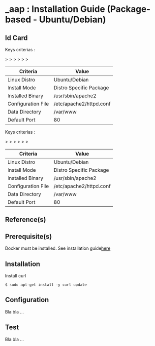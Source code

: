 _aap : Installation Guide (Package-based - Ubuntu/Debian)
==
Id Card
-
Keys criterias :
<table>
    <thead>
        <tr>
            <th>Criteria</th>
            <th>Value</th>
        </tr>
    </thead>
    <tbody>
        <tr>
            <td>Linux Distro</td>
            <td>Ubuntu/Debian</td>>
        </tr>
        <tr>
            <td>Install Mode</td>
            <td>Distro Specific Package</td>>
        </tr>
        <tr>
            <td>Installed Binary</td>
            <td>/usr/sbin/apache2</td>>
        </tr>
        <tr>
            <td>Configuration File</td>
            <td>/etc/apache2/httpd.conf</td>>
        </tr>
        <tr>
            <td>Data Directory</td>
            <td>/var/www</td>>
        </tr>
        <tr>
            <td>Default Port</td>
            <td>80</td>>
        </tr>
    </tbody>
</table>

Keys criterias :
<table>
    <thead>
        <tr>
            <th>Criteria</th>
            <th>Value</th>
        </tr>
    </thead>
    <tbody>
        <tr>
            <td>Linux Distro</td>
            <td>Ubuntu/Debian</td>>
        </tr>
        <tr>
            <td>Install Mode</td>
            <td>Distro Specific Package</td>>
        </tr>
        <tr>
            <td>Installed Binary</td>
            <td>/usr/sbin/apache2</td>>
        </tr>
        <tr>
            <td>Configuration File</td>
            <td>/etc/apache2/httpd.conf</td>>
        </tr>
        <tr>
            <td>Data Directory</td>
            <td>/var/www</td>>
        </tr>
        <tr>
            <td>Default Port</td>
            <td>80</td>>
        </tr>
    </tbody>
</table>

Reference(s)
-

Prerequisite(s)
-

Docker must be installed. See installation guide<a href="https://github.com/babonet13/HelloWorld/edit/master/App/_app/readme.md">here</a>

Installation
-
Install curl
<pre><code>$ sudo apt-get install -y curl update</code></pre>

Configuration
-
Bla bla ...

Test
-
Bla bla ...

